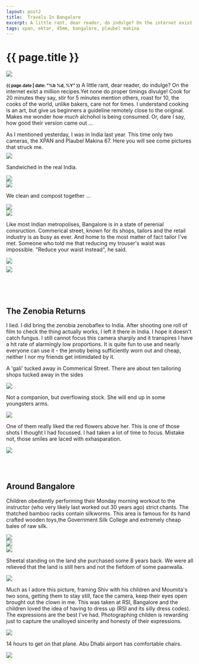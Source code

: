 ```yaml
---
layout: post2
title:  Travels In Bangalore
excerpt: A little rant, dear reader, do indulge? On the internet exist a 
tags: xpan, ektar, 45mm, bangalore, plaubel makina
---
```


<div class="row">
<div class="col-xs-8 col-xs-offset-2">
<h1> {{ page.title }} </h1>
</div></div>

<div class="row" style="margin:0;padding:0;margin-top:0.5em;margin-bottom:0.5em;">
<a href="https://docs.google.com/uc?id=0B6d70FmpKIi1eVlzQ0FaVzVPX1U"><img  class='bannerimg' src="https://docs.google.com/uc?id=0B6d70FmpKIi1eVlzQ0FaVzVPX1U"></a>
</div>


<div class="row">
<div class="col-xs-8 col-xs-offset-2">
<div class="col-md-10 col-md-offset-1">
<p><b style='font-size:80%;'>{{ page.date | date: "%b %d, %Y" }}</b>
A little rant, dear reader, do indulge? On the internet exist a million recipes.Yet none do proper timings
divulge! Cook for 20 minutes they say, stir for 5 minutes mention others, roast for 10, the cooks of the world, unlike 
bakers, care not for times. I understand cooking is an art, but give us beginners a guideline remotely close to the original. Makes me wonder <i>how much</i> alchohol is being consumed. Or, dare I say, how good their version came out ...
</p>
As I mentioned yesterday, I was in India last year. This time only two cameras, the XPAN and Plaubel Makina 67. 
Here you will see come pictures that struck me. 
</div>
</div></div>







<div class="row">
<div class="col-xs-8 col-xs-offset-2">
<div id="demo6" class="flex-images" style="padding-top:0.5em;">

<div class="item" data-w="2300" data-h="1032">
	<div class="img"><a href="https://docs.google.com/uc?id=0B6d70FmpKIi1S2N4amJUX3Z3cUU"><img src="https://docs.google.com/uc?id=0B6d70FmpKIi1V0pkMTNDN2hWSm8" data-src="https://docs.google.com/uc?id=0B6d70FmpKIi1ejhOY2xIU0t5VUU"></a></div>
</div>

<div class="col-md-10 col-md-offset-1">
<p> Sandwiched in the real India. 
</p></div>

<div class="item" data-w="2300" data-h="1043">
	<div class="img"><a href="https://docs.google.com/uc?id=0B6d70FmpKIi1TmdmT1Z4bjYtWUk"><img src="https://docs.google.com/uc?id=0B6d70FmpKIi1V0pkMTNDN2hWSm8" data-src="https://docs.google.com/uc?id=0B6d70FmpKIi1TmVJa2hpVF91UG8"></a></div>
</div>




<div class="item" data-w="2300" data-h="1024" data-solo="y">
	<div class="img"><a href="https://docs.google.com/uc?id=0B6d70FmpKIi1cGprT3NUcjBLajQ"><img src="https://docs.google.com/uc?id=0B6d70FmpKIi1V0pkMTNDN2hWSm8" data-src="https://docs.google.com/uc?id=0B6d70FmpKIi1YWVTc2QzeW1ycXM"></a></div>
</div>

<div class="col-md-10 col-md-offset-1">
<p> We clean and compost together ... 
</p></div>

<div class="item" data-w="2299" data-h="1032" data-solo="y">
	<div class="img"><a href="https://docs.google.com/uc?id=0B6d70FmpKIi1WHVHYVViQkVkZ00"><img src="https://docs.google.com/uc?id=0B6d70FmpKIi1V0pkMTNDN2hWSm8" data-src="https://docs.google.com/uc?id=0B6d70FmpKIi1SjNNZXdCQUZyZ0E"></a></div>
</div>


<div class="item" data-w="2300" data-h="1027" data-solo="y">
	<div class="img"><a href="https://docs.google.com/uc?id=0B6d70FmpKIi1YmVzMzlmQTN0c0E"><img src="https://docs.google.com/uc?id=0B6d70FmpKIi1V0pkMTNDN2hWSm8" data-src="https://docs.google.com/uc?id=0B6d70FmpKIi1enFrTHlFVHhXczQ"></a></div>
</div>

<div class="col-md-10 col-md-offset-1">
<p> Like most Indian metropolises, Bangalore is in a state of perenial consruction. Commerical street, known 
for its shops, tailors and the retail industry is as busy as ever. And home to the most matter of fact tailor I've met.
Someone who told me that reducing my trouser's waist was impossible. "Reduce your waist instead", he said.
</p></div>


<div class="item" data-w="2300" data-h="1033" data-solo="y">
	<div class="img"><a href="https://docs.google.com/uc?id=0B6d70FmpKIi1LTlHWHRVMXlGS0k"><img src="https://docs.google.com/uc?id=0B6d70FmpKIi1V0pkMTNDN2hWSm8" data-src="https://docs.google.com/uc?id=0B6d70FmpKIi1MDh4NldqdzBTamM"></a></div>
</div>

</div></div></div>

<div class="row" style="margin:0;padding:0;margin-top:0.5em;margin-bottom:0.5em;">
<a href="https://docs.google.com/uc?id=0B6d70FmpKIi1b0xiYTRKcnFjSGM"><img  class='bannerimg' src="https://docs.google.com/uc?id=0B6d70FmpKIi1b0xiYTRKcnFjSGM"></a>
</div>



<div class="row">
<div class="col-xs-8 col-xs-offset-2">
<div id="demo7" class="flex-images" style="padding-top:0.5em;">

<br/><br/>
<h2> The Zenobia Returns</h2>
<p> I lied. I did bring the zenobia zenobaflex to India. After shooting one roll of film to check
the thing actually works, I left it there in India. I hope it doesn't catch fungus. I still cannot focus this camera sharply and it transpires I have a hit rate of alarmingly low proportions. It is quite fun to use and nearly everyone can use it - the jenoby being sufficiently worn out and cheap, neither I nor my friends get intimidated by it.
</p>


<p> A 'gali' tucked away in Commerical Street. There are about ten tailoring shops tucked away in the sides</p>
<div class="item" data-w="1000" data-h="1225" data-solo="y">
	<div class="img"><a href="https://docs.google.com/uc?id=0B6d70FmpKIi1TUVZdmRocHhMNG8"><img src="https://docs.google.com/uc?id=0B6d70FmpKIi1V0pkMTNDN2hWSm8" data-src="https://docs.google.com/uc?id=0B6d70FmpKIi1dXF4NnFyVUUyT0E"></a></div>
</div>

<p> Not a companion, but overflowing stock. She will end up in some youngsters arms.</p>

<div class="item" data-w="1000" data-h="1225" data-solo="y">
	<div class="img"><a href="https://docs.google.com/uc?id=0B6d70FmpKIi1dzVtWGx2TEZFUmM"><img src="https://docs.google.com/uc?id=0B6d70FmpKIi1V0pkMTNDN2hWSm8" data-src="https://docs.google.com/uc?id=0B6d70FmpKIi1YUs0ZHhPNTF0Mzg"></a></div>
</div>


<p> One of them really liked the red flowers above her. This is one of those shots I thought I had focussed.
I had taken a lot of time to focus. Mistake not,  those smiles are laced with exhasparation.
<p>
<div class="item" data-w="1000" data-h="1225" data-solo="y">
	<div class="img"><a href="https://docs.google.com/uc?id=0B6d70FmpKIi1bkdHSG5hUlNzd0k"><img src="https://docs.google.com/uc?id=0B6d70FmpKIi1V0pkMTNDN2hWSm8" data-src="https://docs.google.com/uc?id=0B6d70FmpKIi1WjlvQ2RQdW5CX2M"></a></div>
</div>


<br/><br/>
<h2> Around Bangalore</h2>
<p> Children obediently performing their Monday morning workout to the instructor (who very likely last worked out 30 years ago) strict chants.
The thatched bamboo racks contain silkworms. This area is famous for its hand crafted wooden toys,the Government Silk College and extremely cheap bales of raw silk.
</p>

<div class="item" data-w="1000" data-h="1056">
	<div class="img"><a href="https://docs.google.com/uc?id=0B6d70FmpKIi1eFZ4Nkx2TERFb2M"><img src="https://docs.google.com/uc?id=0B6d70FmpKIi1V0pkMTNDN2hWSm8" data-src="https://docs.google.com/uc?id=0B6d70FmpKIi1dTk2dHhvcHIzUUU"></a></div>
</div>

<div class="item" data-w="1000" data-h="1056" data-solo="y">
	<div class="img"><a href="https://docs.google.com/uc?id=0B6d70FmpKIi1Zkh6ekh2ajNXT2s"><img src="https://docs.google.com/uc?id=0B6d70FmpKIi1V0pkMTNDN2hWSm8" data-src="https://docs.google.com/uc?id=0B6d70FmpKIi1LUNBU2xMVE1YWU0"></a></div>
</div>
<div class="item" data-w="816" data-h="1240" data-solo="y">
	<div class="img"><a href="https://docs.google.com/uc?id=0B6d70FmpKIi1MGMzdTAwMlRkUzg"><img src="https://docs.google.com/uc?id=0B6d70FmpKIi1V0pkMTNDN2hWSm8" data-src="https://docs.google.com/uc?id=0B6d70FmpKIi1ck5NdFFjOWpxbEU"></a></div>
</div>
<p>Sheetal standing on the land she purchased some 8 years back. We were all relieved that the land
is still hers and not the fiefdom of some paanwalla.
</p>

<div class="item" data-w="816" data-h="1240" data-solo="y">
	<div class="img"><a href="https://docs.google.com/uc?id=0B6d70FmpKIi1NzZCN3I3N2NvN0k"><img src="https://docs.google.com/uc?id=0B6d70FmpKIi1V0pkMTNDN2hWSm8" data-src="https://docs.google.com/uc?id=0B6d70FmpKIi1OVh1SWU5UjZ2T2c"></a></div>
</div>

<p>Much as I adore this picture, framing Shiv with his children and Moumita's two sons, getting them to stay still,
face the camera, keep their eyes open brought out the clown in me. This was taken at RSI, Bangalore and the children loved the idea of having to dress up (RSI and its silly dress codes). 
<br/>The expressions are the best I've had. Photographing childen is rewarding just to capture the unalloyed sincerity and honesty of their expressions.
</p>

<div class="item" data-w="1000" data-h="1054" data-solo="y">
	<div class="img"><a href="https://docs.google.com/uc?id=0B6d70FmpKIi1ZkJ1Qmg1N1hIWjQ"><img src="https://docs.google.com/uc?id=0B6d70FmpKIi1V0pkMTNDN2hWSm8" data-src="https://docs.google.com/uc?id=0B6d70FmpKIi1OHg3U19LamZkT0k"></a></div>
</div>

<p> 14 hours to get on that plane. Abu Dhabi airport has comfortable chairs.</p>
<div class="item" data-w="1000" data-h="1045" data-solo="y">
	<div class="img"><a href="https://docs.google.com/uc?id=0B6d70FmpKIi1VXRRYmx4SWdMWjg"><img src="https://docs.google.com/uc?id=0B6d70FmpKIi1V0pkMTNDN2hWSm8" data-src="https://docs.google.com/uc?id=0B6d70FmpKIi1NFdRUGhMbDdhcXM"></a></div>
</div>


</div></div></div>











<script>
$('#demo6').flexImages({ rowHeight:900 , truncate: 0});
$('#demo7').flexImages({ rowHeight:900 , truncate: 0});
</script>











<!-- Ends op most -->
